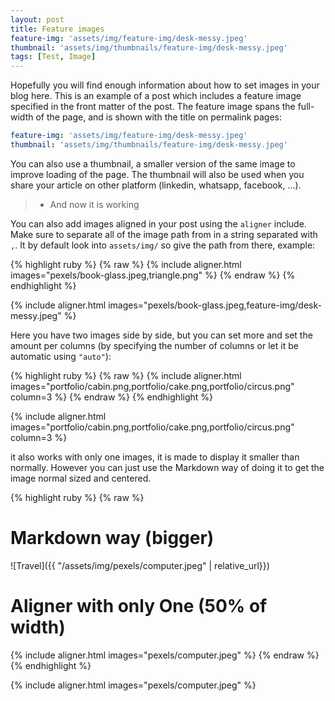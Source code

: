 ```yaml
---
layout: post
title: Feature images
feature-img: 'assets/img/feature-img/desk-messy.jpeg'
thumbnail: 'assets/img/thumbnails/feature-img/desk-messy.jpeg'
tags: [Test, Image]
---
```


Hopefully you will find enough information about how to set images in your blog here.
This is an example of a post which includes a feature image specified in the front matter of the post.
The feature image spans the full-width of the page, and is shown with the title on permalink pages:

```yaml
feature-img: 'assets/img/feature-img/desk-messy.jpeg'
thumbnail: 'assets/img/thumbnails/feature-img/desk-messy.jpeg'
```

You can also use a thumbnail, a smaller version of the same image to improve loading of the page.
The thumbnail will also be used when you share your article on other platform (linkedin, whatsapp, facebook, ...).

> - And now it is working

You can also add images aligned in your post using the `aligner` include.
Make sure to separate all of the image path from in a string separated with `,`.
It by default look into `assets/img/` so give the path from there, example:

{% highlight ruby %}
{% raw %}
{% include aligner.html images="pexels/book-glass.jpeg,triangle.png" %}
{% endraw %}
{% endhighlight %}

{% include aligner.html images="pexels/book-glass.jpeg,feature-img/desk-messy.jpeg" %}

Here you have two images side by side, but you can set more and set the amount per columns
(by specifying the number of columns or let it be automatic using `"auto"`):

{% highlight ruby %}
{% raw %}
{% include aligner.html images="portfolio/cabin.png,portfolio/cake.png,portfolio/circus.png" column=3 %}
{% endraw %}
{% endhighlight %}

{% include aligner.html images="portfolio/cabin.png,portfolio/cake.png,portfolio/circus.png" column=3 %}

it also works with only one images, it is made to display it smaller than normally.
However you can just use the Markdown way of doing it to get the image normal sized and centered.

{% highlight ruby %}
{% raw %}

# Markdown way (bigger)

![Travel]({{ "/assets/img/pexels/computer.jpeg" | relative_url}})

# Aligner with only One (50% of width)

{% include aligner.html images="pexels/computer.jpeg" %}
{% endraw %}
{% endhighlight %}

{% include aligner.html images="pexels/computer.jpeg" %}
